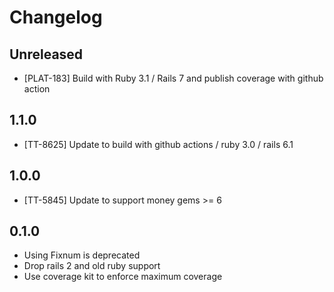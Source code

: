 # Changelog

## Unreleased

- [PLAT-183] Build with Ruby 3.1 / Rails 7 and publish coverage with github action

## 1.1.0

- [TT-8625] Update to build with github actions / ruby 3.0 / rails 6.1

## 1.0.0

* [TT-5845] Update to support money gems >= 6

## 0.1.0

* Using Fixnum is deprecated
* Drop rails 2 and old ruby support
* Use coverage kit to enforce maximum coverage
